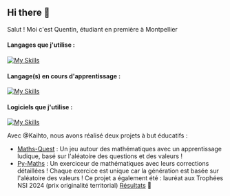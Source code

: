## Hi there 👋

Salut ! Moi c'est Quentin, étudiant en première à Montpellier

#### Langages que j'utilise : 
[![My Skills](https://skillicons.dev/icons?i=python,js,html,css)](https://skillicons.dev)

#### Langage(s) en cours d'apprentissage : 
[![My Skills](https://skillicons.dev/icons?i=kotlin)](https://skillicons.dev)

#### Logiciels que j'utilise : 
[![My Skills](https://skillicons.dev/icons?i=github,git,vscode,androidstudio)](https://skillicons.dev)


Avec @Kaihto, nous avons réalisé deux projets à but éducatifs : 
- [Maths-Quest](https://github.com/Gandalf0207/Maths-Quest) : Un jeu autour des mathématiques avec un apprentissage ludique, basé sur l'aléatoire des questions et des valeurs !
- [Py-Maths](https://github.com/Gandalf0207/Py-Maths) : Un exerciceur de mathématiques avec leurs corrections détaillées ! Chaque exercice est unique car la génération est basée sur l'aléatoire des valeurs ! Ce projet a également été : lauréat aux Trophées NSI 2024 (prix originalité territorial) [Résultats](https://trophees-nsi.fr/resultats-2024) :tada:
